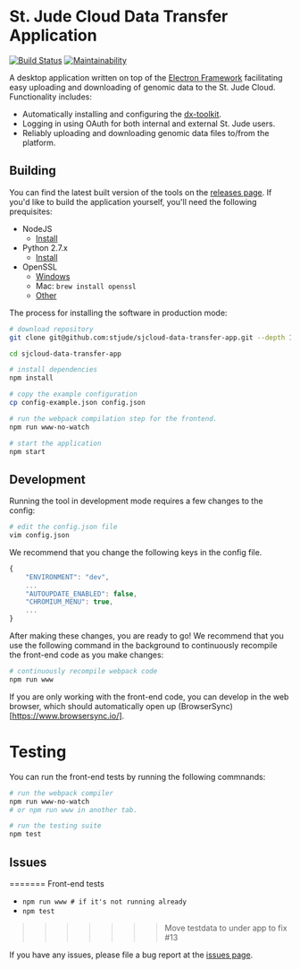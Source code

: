 

St. Jude Cloud Data Transfer Application
========================================

[![Build Status](https://travis-ci.org/stjude/sjcloud-data-transfer-app.svg?branch=master)](https://travis-ci.org/stjude/sjcloud-data-transfer-app) [![Maintainability](https://api.codeclimate.com/v1/badges/ce7eed7d778bf50ac81a/maintainability)](https://codeclimate.com/github/stjude/sjcloud-data-transfer-app/maintainability) 

A desktop application written on top of the [Electron Framework](https://electron.atom.io/) facilitating easy uploading and downloading of genomic data to the  St. Jude Cloud. Functionality includes:

* Automatically installing and configuring the [dx-toolkit](https://github.com/dnanexus/dx-toolkit).
* Logging in using OAuth for both internal and external St. Jude users.
* Reliably uploading and downloading genomic data files to/from the platform.


Building
-------

You can find the latest built version of the tools on the [releases page](https://github.com/stjude/sjcloud-data-transfer-app/releases). If you'd like to build the application yourself, you'll need the following prequisites:

* NodeJS
    - [Install](https://nodejs.org/en/download/)
* Python 2.7.x
    - [Install](https://www.python.org/downloads/release/python-2714/)
* OpenSSL
    - [Windows](https://wiki.openssl.org/index.php/Binaries)
    - Mac: `brew install openssl`
    - [Other](https://wiki.openssl.org/index.php/Compilation_and_Installation)

The process for installing the software in production mode:

```bash
# download repository
git clone git@github.com:stjude/sjcloud-data-transfer-app.git --depth 1

cd sjcloud-data-transfer-app

# install dependencies
npm install

# copy the example configuration
cp config-example.json config.json 

# run the webpack compilation step for the frontend.
npm run www-no-watch

# start the application
npm start
```

Development
-----------

Running the tool in development mode requires a few changes to the config:

```bash
# edit the config.json file
vim config.json
```

We recommend that you change the following keys in the config
 file.

```javascript
{
    "ENVIRONMENT": "dev",
    ...
    "AUTOUPDATE_ENABLED": false,
    "CHROMIUM_MENU": true,
    ...
}
```

After making these changes, you are ready to go! We recommend that you use the following command in the background to continuously recompile the front-end code as you make changes:

```bash
# continuously recompile webpack code
npm run www
```

If you are only working with the front-end code, you can develop in the web browser, which should automatically open up (BrowserSync)[https://www.browsersync.io/]. 


Testing
=======

You can run the front-end tests by running the following commnands:


```bash
# run the webpack compiler
npm run www-no-watch 
# or npm run www in another tab.

# run the testing suite
npm test
```

Issues
------
=======
Front-end tests
- `npm run www # if it's not running already`
- `npm test`
>>>>>>> Move testdata to under app to fix #13

If you have any issues, please file a bug report at the [issues page](https://github.com/stjude/sjcloud-data-transfer-app/issues).
